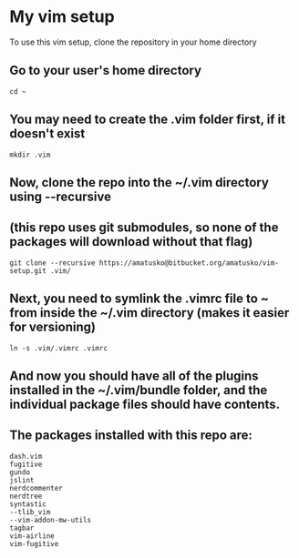 # My vim setup

To use this vim setup, clone the repository in your home directory 

## Go to your user's home directory
```
cd ~
```

## You may need to create the .vim folder first, if it doesn't exist
```
mkdir .vim
```
## Now, clone the repo into the ~/.vim directory using --recursive
## (this repo uses git submodules, so none of the packages will download without that flag)
```
git clone --recursive https://amatusko@bitbucket.org/amatusko/vim-setup.git .vim/
```
## Next, you need to symlink the .vimrc file to ~ from inside the ~/.vim directory (makes it easier for versioning)
```
ln -s .vim/.vimrc .vimrc
```
## And now you should have all of the plugins installed in the ~/.vim/bundle folder, and the individual package files should have contents.

## The packages installed with this repo are:
```
dash.vim  
fugitive  
gundo   
jslint  
nerdcommenter
nerdtree  
syntastic  
--tlib_vim
--vim-addon-mw-utils
tagbar     
vim-airline
vim-fugitive
```
